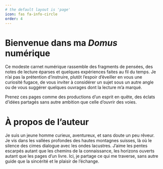 ```yaml
---
# the default layout is 'page'
icon: fas fa-info-circle
order: 4
---
```


# Bienvenue dans ma *Domus* numérique 

Ce modeste carnet numérique rassemble des fragments de pensées, des notes de lecture éparses et quelques expériences faites au fil du temps. Je n’ai pas la prétention d’instruire, plutôt l’espoir d’éveiller en vous une curiosité fugace, de vous inviter à considérer un sujet sous un autre angle ou de vous suggérer quelques ouvrages dont la lecture m’a marqué.  

Prenez ces pages comme des productions d’un esprit en quête, des éclats d’idées partagés sans autre ambition que celle d’ouvrir des voies.  

# À propos de l’auteur  

Je suis un jeune homme curieux, aventureux, et sans doute un peu rêveur. Je vis dans les vallées profondes des hautes montagnes suisses, là où le silence des cimes dialogue avec les ondes lacustres. J’aime les pentes escarpés autant que les chemins de la connaissance, les horizons ouverts autant que les pages d’un livre. Ici, je partage ce qui me traverse, sans autre guide que la sincérité et le plaisir de l’échange.  


